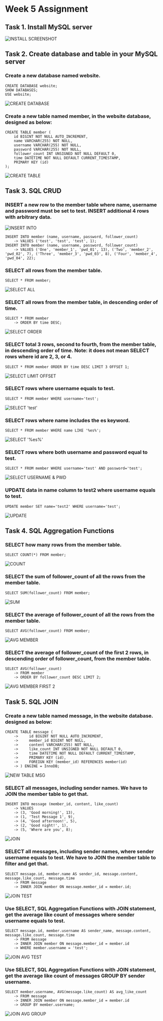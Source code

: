 # Week 5 Assignment

## Task 1. Install MySQL server
![INSTALL SCREENSHOT](Week5/assets/1_Install.png "INSTALL")

## Task 2. Create database and table in your MySQL server

### Create a new database named website.
```
CREATE DATABASE website;
SHOW DATABASES;
USE website;
```
![CREATE DATABASE](Week5/assets/2.1_Create_Use.png "CREATE DATABASE")
### Create a new table named member, in the website database, designed as below:
```
CREATE TABLE member (
    id BIGINT NOT NULL AUTO_INCREMENT,
    name VARCHAR(255) NOT NULL,
    username VARCHAR(255) NOT NULL,
    password VARCHAR(255) NOT NULL,
    follower_count INT UNSIGNED NOT NULL DEFAULT 0,
    time DATETIME NOT NULL DEFAULT CURRENT_TIMESTAMP,
    PRIMARY KEY (id)
);
```
![CREATE TABLE](Week5/assets/2.2_Create_Table.png "CREATE TABLE")

## Task 3. SQL CRUD

### INSERT a new row to the member table where name, username and password must be set to test. INSERT additional 4 rows with arbitrary data.
![INSERT INTO](Week5/assets/3.1_Insert_Member_Data.png "INSERT MEMBER")
```
INSERT INTO member (name, username, password, follower_count)
    -> VALUES ('test', 'test', 'test', 1);
INSERT INTO member (name, username, password, follower_count)
    -> VALUES ('One', 'member_1', 'pwd_01', 13), ('Two', 'member_2', 'pwd_02', 7), ('Three', 'member_3', 'pwd_03', 8), ('Four', 'member_4', 'pwd_04', 22);
```
### SELECT all rows from the member table.
```
SELECT * FROM member;
```
![SELECT ALL](Week5/assets/3.2_Select_All_Rows.png "SELECT ALL ROW")
### SELECT all rows from the member table, in descending order of time.
```
SELECT * FROM member
    -> ORDER BY time DESC;
```
![SELECT ORDER](Week5/assets/3.3_Select_DESC.png "SELECT ORDRE DESC")
### SELECT total 3 rows, second to fourth, from the member table, in descending order of time. Note: it does not mean SELECT rows where id are 2, 3, or 4.
```
SELECT * FROM member ORDER BY time DESC LIMIT 3 OFFSET 1;
```
![SELECT LIMIT OFFSET](Week5/assets/3.4_Select_Offset_Limit.png "SELECT LIMIT OFFSET")
### SELECT rows where username equals to test.
```
SELECT * FROM member WHERE username='test';
```
![SELECT 'test'](Week5/assets/3.5_Select_Test.png "SELECT TEST")
### SELECT rows where name includes the es keyword.
```
SELECT * FROM member WHERE name LIKE '%es%';
```
![SELECT '%es%'](Week5/assets/3.6_Select_ES.png "SELECT ES")
### SELECT rows where both username and password equal to test.
```
SELECT * FROM member WHERE username='test' AND password='test';
```
![SELECT USERNAME & PWD](Week5/assets/3.7_Select_USERNAME_PWD.png "SELECT USERNAME PWD")
### UPDATE data in name column to test2 where username equals to test.
```
UPDATE member SET name='test2' WHERE username='test';
```
![UPDATE](Week5/assets/3.8_Update.png "UPDATE")

## Task 4. SQL Aggregation Functions
### SELECT how many rows from the member table.
```
SELECT COUNT(*) FROM member;
```
![COUNT](Week5/assets/4.1_Count.png "COUNT")
### SELECT the sum of follower_count of all the rows from the member table.
```
SELECT SUM(follower_count) FROM member;
```
![SUM](Week5/assets/4.2_Sum.png "SUM")
### SELECT the average of follower_count of all the rows from the member table.
```
SELECT AVG(follower_count) FROM member;
```
![AVG MEMBER](Week5/assets/4.3_Average.png "AVG MEMBER")
### SELECT the average of follower_count of the first 2 rows, in descending order of follower_count, from the member table.
```
SELECT AVG(follower_count)
    -> FROM member
    -> ORDER BY follower_count DESC LIMIT 2;
```
![AVG MEMBER FIRST 2](Week5/assets/4.4_Average_2.png "AVG MEMBER 2")

## Task 5. SQL JOIN
### Create a new table named message, in the website database. designed as below:
```
CREATE TABLE message (
    ->     id BIGINT NOT NULL AUTO_INCREMENT,
    ->     member_id BIGINT NOT NULL,
    ->     content VARCHAR(255) NOT NULL,
    ->     like_count INT UNSIGNED NOT NULL DEFAULT 0,
    ->     time DATETIME NOT NULL DEFAULT CURRENT_TIMESTAMP,
    ->     PRIMARY KEY (id),
    ->     FOREIGN KEY (member_id) REFERENCES member(id)
    -> ) ENGINE = InnoDB;
```
![NEW TABLE MSG](Week5/assets/5.1_Create_Table_message.png "ADD message")
### SELECT all messages, including sender names. We have to JOIN the member table to get that.
```
INSERT INTO message (member_id, content, like_count)
    -> VALUES
    -> (3, 'Good morning!', 13),    
    -> (1, 'Test Message 1', 9),
    -> (4, 'Good afternoon!', 5),
    -> (2, 'Good night!', 1),
    -> (5, 'Where are you', 8);
```
![JOIN](Week5/assets/5.2_Join.png "JOIN")
### SELECT all messages, including sender names, where sender username equals to test. We have to JOIN the member table to filter and get that.
```
SELECT message.id, member.name AS sender_id, message.content, message.like_count, message.time
    -> FROM message
    -> INNER JOIN member ON message.member_id = member.id;
```
![JOIN TEST](Week5/assets/5.3_Join_2.png "JOIN TEST")
### Use SELECT, SQL Aggregation Functions with JOIN statement, get the average like count of messages where sender username equals to test.
```
SELECT message.id, member.username AS sender_name, message.content, message.like_count, message.time
    -> FROM message
    -> INNER JOIN member ON message.member_id = member.id
    -> WHERE member.username = 'test';
```
![JOIN AVG TEST](Week5/assets/5.4_Join_AVG_test.png "JOIN AVG TEST")
### Use SELECT, SQL Aggregation Functions with JOIN statement, get the average like count of messages GROUP BY sender username.
```
SELECT member.username, AVG(message.like_count) AS avg_like_count
    -> FROM message
    -> INNER JOIN member ON message.member_id = member.id
    -> GROUP BY member.username;
```
![JOIN AVG GROUP](Week5/assets/5.5_Join_AVG_group.png "JOIN AVG GROUP")


